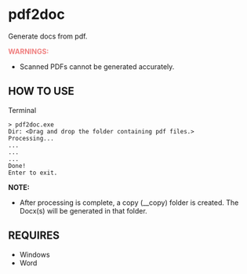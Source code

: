 # pdf2doc

Generate docs from pdf.

**<font color="LightCoral">WARNINGS:</font>**

- Scanned PDFs cannot be generated accurately.

## HOW TO USE

Terminal

```
> pdf2doc.exe
Dir: <Drag and drop the folder containing pdf files.>
Processing...
...
...
...
Done!
Enter to exit.
```

**NOTE:**

- After processing is complete, a copy (\_\_copy) folder is created. The Docx(s) will be generated in that folder.

## REQUIRES

- Windows
- Word
